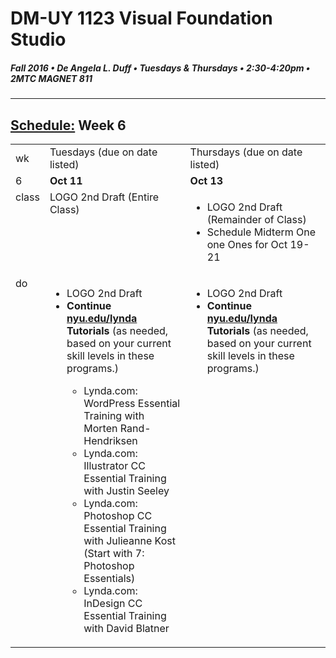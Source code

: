 # DM-UY 1123 Visual Foundation Studio
##### Fall 2016 • De Angela L. Duff • Tuesdays & Thursdays • 2:30-4:20pm • 2MTC MAGNET 811 
---
## [Schedule:](dm1123_schedule_overview.md) Week 6

<table>
<tr>
<td>wk</td>
<td>Tuesdays (due on date listed)</td>
<td>Thursdays (due on date listed)</td>
</tr>
<tr>
  <td valign="top">6</td>
  <td valign="top" width="48%"><strong>Oct 11</strong></td>
  <td valign="top" width="48%"><strong>Oct 13</strong></td>
</tr>
<tr>
  <td valign="top">class</td>
  

  <td valign="top" width="48%">LOGO 2nd Draft (Entire Class)</td>
  
  <td valign="top" width="48%">
<ul>
<li>LOGO 2nd Draft (Remainder of Class)</li>
<li>Schedule Midterm One one Ones for Oct 19-21</li>
</ul>
  </td>
</tr>



<!-- do -->
<tr>
  <td valign="top">do</td>
  
  

<td valign="top">
  <ul>
  <li>LOGO 2nd Draft</li>
  <li><strong> Continue <a href="http://nyu.edu/lynda" target="_blank">nyu.edu/lynda</a> Tutorials</strong> (as needed, based on your current skill levels in these programs.)</li>
  <ul>
  <li>Lynda.com: WordPress Essential Training with Morten Rand-Hendriksen</li>
  <li>Lynda.com: Illustrator CC Essential Training with Justin Seeley</li>
  <li>Lynda.com: Photoshop CC Essential Training with Julieanne Kost (Start with 7: Photoshop Essentials)</li>
  <li>Lynda.com: InDesign CC Essential Training with David Blatner</li>
  </ul></ul></td>

<td valign="top">
  <ul>

  <li>LOGO 2nd Draft</li>
  <li><strong>Continue <a href="http://nyu.edu/lynda">nyu.edu/lynda</a> Tutorials</strong> (as needed, based on your current skill levels in these programs.)</li>
  </ul></td>
</tr>
</table>



